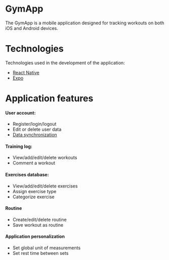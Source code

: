 # GymApp
The GymApp is a mobile application designed for tracking workouts on both iOS and Android devices.

# Technologies
Technologies used in the development of the application:
- [React Native](https://reactnative.dev/)
- [Expo](https://expo.dev/)

# Application features
#### User account:
- Register/login/logout
- Edit or delete user data
- [Data synchronization](https://github.com/Baldziutki/GymAppServer)

#### Training log:
- View/add/edit/delete workouts
- Comment a workout

#### Exercises database:
- View/add/edit/delete exercises
- Assign exercise type
- Categorize exercise

#### Routine
- Create/edit/delete routine
- Save workout as routine

#### Application personalization
- Set global unit of measurements
- Set rest time between sets
